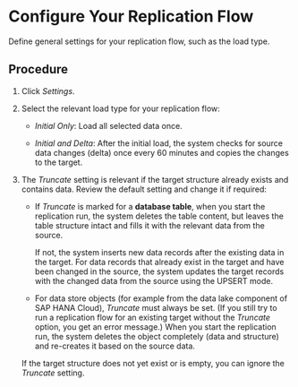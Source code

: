 <!-- loio3f5ba0c5ae3944c1b7279bb989a2a5b5 -->

# Configure Your Replication Flow

Define general settings for your replication flow, such as the load type.



## Procedure

1.  Click *Settings*.

2.  Select the relevant load type for your replication flow:

    -   *Initial Only*: Load all selected data once.

    -   *Initial and Delta*: After the initial load, the system checks for source data changes \(delta\) once every 60 minutes and copies the changes to the target.


3.  The *Truncate* setting is relevant if the target structure already exists and contains data. Review the default setting and change it if required:

    -   If *Truncate* is marked for a **database table**, when you start the replication run, the system deletes the table content, but leaves the table structure intact and fills it with the relevant data from the source.

        If not, the system inserts new data records after the existing data in the target. For data records that already exist in the target and have been changed in the source, the system updates the target records with the changed data from the source using the UPSERT mode.

    -   For data store objects \(for example from the data lake component of SAP HANA Cloud\), *Truncate* must always be set. \(If you still try to run a replication flow for an existing target without the *Truncate* option, you get an error message.\) When you start the replication run, the system deletes the object completely \(data and structure\) and re-creates it based on the source data.

    If the target structure does not yet exist or is empty, you can ignore the *Truncate* setting.



